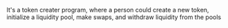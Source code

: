 It's a token creater program, where a person could create a new token, initialize a liquidity pool,  make swaps, and withdraw liquidity from the pools
